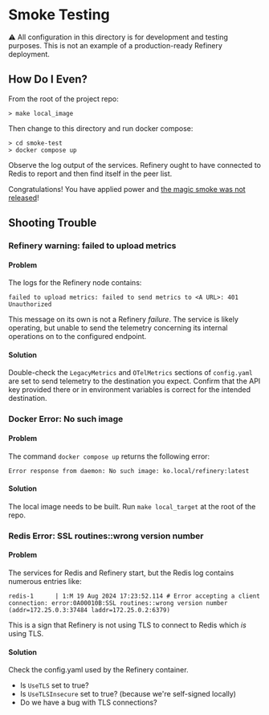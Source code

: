 # Smoke Testing

⚠️ All configuration in this directory is for development and testing purposes.
This is not an example of a production-ready Refinery deployment.

## How Do I Even?

From the root of the project repo:

```shell
> make local_image
```

Then change to this directory and run docker compose:

```shell
> cd smoke-test
> docker compose up
```

Observe the log output of the services.
Refinery ought to have connected to Redis to report and then find itself in the peer list.

Congratulations! You have applied power and [the magic smoke was not released](https://en.wikipedia.org/wiki/Smoke_testing_(software)#Etymology)!

## Shooting Trouble

### Refinery warning: failed to upload metrics

#### Problem

The logs for the Refinery node contains:

```plain
failed to upload metrics: failed to send metrics to <A URL>: 401 Unauthorized
```

This message on its own is not a Refinery *failure*.
The service is likely operating, but unable to send the telemetry concerning its internal operations on to the configured endpoint.

#### Solution

Double-check the `LegacyMetrics` and `OTelMetrics` sections of `config.yaml` are set to send telemetry to the destination you expect.
Confirm that the API key provided there or in environment variables is correct for the intended destination.

### Docker Error: No such image

#### Problem

The command `docker compose up` returns the following error:

```plain
Error response from daemon: No such image: ko.local/refinery:latest
```

#### Solution

The local image needs to be built. Run `make local_target` at the root of the repo.

### Redis Error: SSL routines::wrong version number

#### Problem

The services for Redis and Refinery start, but the Redis log contains numerous entries like:

```plain
redis-1      | 1:M 19 Aug 2024 17:23:52.114 # Error accepting a client connection: error:0A00010B:SSL routines::wrong version number (addr=172.25.0.3:37484 laddr=172.25.0.2:6379)
```

This is a sign that Refinery is not using TLS to connect to Redis which *is* using TLS.

#### Solution

Check the config.yaml used by the Refinery container.

* Is `UseTLS` set to true?
* Is `UseTLSInsecure` set to true? (because we're self-signed locally)
* Do we have a bug with TLS connections?
